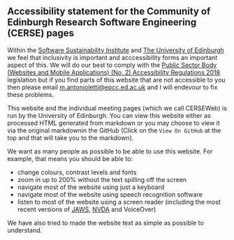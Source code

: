 ## Accessibility statement for the Community of Edinburgh Research Software Engineering (CERSE) pages

Within the [Software Sustainability Institute](http://www.software.ac.uk) and [The University of Edinburgh](http://www.ed.ac.uk) we feel that inclusivity is important and acccessibility forms an important aspect of this. We will do our best to comply with the [Public Sector Body (Websites and Mobile Applications) (No. 2) Accessibility Regulations 2018](https://www.legislation.gov.uk/uksi/2018/852/contents/made)  legislation but if you find parts of this website that are not accessible to you then please email [m.antonioletti@epcc.ed.ac.uk](mailto:m.antonioletti@epcc.ed.ac.uk) and I will endevour to fix these problems.

This website and the individual meeting pages (which we call CERSEWeb) is run by the University of Edinburgh. You can view this website either as processed HTML generated from markdown or you may choose to view it via the original markdownin the GitHub (Click on the `View On GitHub` at the top and that will take you to the markdown). 

We want as many people as possible to be able to use this website. For example, that means you should be able to:

- change colours, contrast levels and fonts
- zoom in up to 200% without the text spilling off the screen
- navigate most of the website using just a keyboard
- navigate most of the website using speech recognition software
- listen to most of the website using a screen reader (including the most recent versions of [JAWS](https://www.freedomscientific.com/products/software/jaws/), [NVDA](https://www.nvaccess.org/about-nvda/) and VoiceOver)

We have also tried to made the website text as simple as possible to understand.

